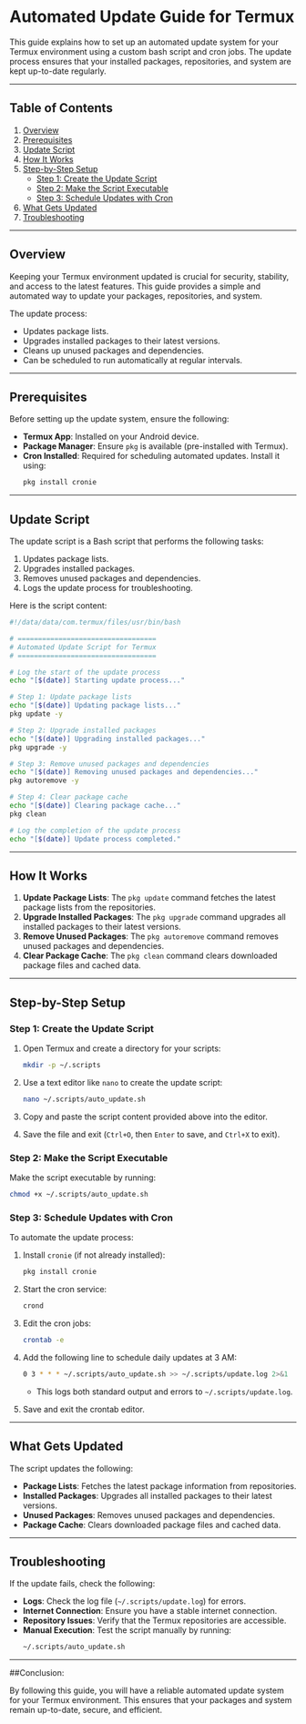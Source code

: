 # Automated Update Guide for Termux

This guide explains how to set up an automated update system for your Termux environment using a custom bash script and cron jobs. The update process ensures that your installed packages, repositories, and system are kept up-to-date regularly.

---

## Table of Contents

1. [Overview](#overview)
2. [Prerequisites](#prerequisites)
3. [Update Script](#update-script)
4. [How It Works](#how-it-works)
5. [Step-by-Step Setup](#step-by-step-setup)
   - [Step 1: Create the Update Script](#step-1-create-the-update-script)
   - [Step 2: Make the Script Executable](#step-2-make-the-script-executable)
   - [Step 3: Schedule Updates with Cron](#step-3-schedule-updates-with-cron)
6. [What Gets Updated](#what-gets-updated)
7. [Troubleshooting](#troubleshooting)

---

## Overview

Keeping your Termux environment updated is crucial for security, stability, and access to the latest features. This guide provides a simple and automated way to update your packages, repositories, and system.

The update process:
- Updates package lists.
- Upgrades installed packages to their latest versions.
- Cleans up unused packages and dependencies.
- Can be scheduled to run automatically at regular intervals.

---

## Prerequisites

Before setting up the update system, ensure the following:

- **Termux App**: Installed on your Android device.
- **Package Manager**: Ensure `pkg` is available (pre-installed with Termux).
- **Cron Installed**: Required for scheduling automated updates. Install it using:
  ```bash
  pkg install cronie
  ```

---

## Update Script

The update script is a Bash script that performs the following tasks:
1. Updates package lists.
2. Upgrades installed packages.
3. Removes unused packages and dependencies.
4. Logs the update process for troubleshooting.

Here is the script content:

```bash
#!/data/data/com.termux/files/usr/bin/bash

# ==================================
# Automated Update Script for Termux
# ==================================

# Log the start of the update process
echo "[$(date)] Starting update process..."

# Step 1: Update package lists
echo "[$(date)] Updating package lists..."
pkg update -y

# Step 2: Upgrade installed packages
echo "[$(date)] Upgrading installed packages..."
pkg upgrade -y

# Step 3: Remove unused packages and dependencies
echo "[$(date)] Removing unused packages and dependencies..."
pkg autoremove -y

# Step 4: Clear package cache
echo "[$(date)] Clearing package cache..."
pkg clean

# Log the completion of the update process
echo "[$(date)] Update process completed."
```

---

## How It Works

1. **Update Package Lists**: The `pkg update` command fetches the latest package lists from the repositories.
2. **Upgrade Installed Packages**: The `pkg upgrade` command upgrades all installed packages to their latest versions.
3. **Remove Unused Packages**: The `pkg autoremove` command removes unused packages and dependencies.
4. **Clear Package Cache**: The `pkg clean` command clears downloaded package files and cached data.

---

## Step-by-Step Setup

### Step 1: Create the Update Script

1. Open Termux and create a directory for your scripts:
   ```bash
   mkdir -p ~/.scripts
   ```

2. Use a text editor like `nano` to create the update script:
   ```bash
   nano ~/.scripts/auto_update.sh
   ```

3. Copy and paste the script content provided above into the editor.

4. Save the file and exit (`Ctrl+O`, then `Enter` to save, and `Ctrl+X` to exit).

### Step 2: Make the Script Executable

Make the script executable by running:
```bash
chmod +x ~/.scripts/auto_update.sh
```

### Step 3: Schedule Updates with Cron

To automate the update process:

1. Install `cronie` (if not already installed):
   ```bash
   pkg install cronie
   ```

2. Start the cron service:
   ```bash
   crond
   ```

3. Edit the cron jobs:
   ```bash
   crontab -e
   ```

4. Add the following line to schedule daily updates at 3 AM:
   ```bash
   0 3 * * * ~/.scripts/auto_update.sh >> ~/.scripts/update.log 2>&1
   ```

   - This logs both standard output and errors to `~/.scripts/update.log`.

5. Save and exit the crontab editor.

---

## What Gets Updated

The script updates the following:
- **Package Lists**: Fetches the latest package information from repositories.
- **Installed Packages**: Upgrades all installed packages to their latest versions.
- **Unused Packages**: Removes unused packages and dependencies.
- **Package Cache**: Clears downloaded package files and cached data.

---

## Troubleshooting

If the update fails, check the following:

- **Logs**: Check the log file (`~/.scripts/update.log`) for errors.
- **Internet Connection**: Ensure you have a stable internet connection.
- **Repository Issues**: Verify that the Termux repositories are accessible.
- **Manual Execution**: Test the script manually by running:
  ```bash
  ~/.scripts/auto_update.sh
  ```

---



##Conclusion:


By following this guide, you will have a reliable automated update system for your Termux environment. This ensures that your packages and system remain up-to-date, secure, and efficient.